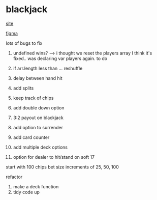 # blackjack

[site](https://adnjoo.github.io/blackjack/)

[figma](https://www.figma.com/file/OdiVarkV5QEDUBjYn2EvhP/blackjack)

lots of bugs to fix
1) undefined wins? --> i thought we reset the players array 
I think it's fixed.. was declaring var players again.
to do 

0) if arr.length less than ... reshuffle
4) delay between hand hit 
1) add splits
2) keep track of chips
3) add double down option
5) 3:2 payout on blackjack
6) add option to surrender
7) add card counter
8) add multiple deck options
9) option for dealer to hit/stand on soft 17

start with 100 chips
bet size increments of 25, 50, 100

refactor
1) make a deck function
2) tidy code up


